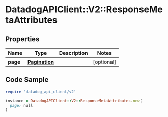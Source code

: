 # DatadogAPIClient::V2::ResponseMetaAttributes

## Properties

| Name | Type | Description | Notes |
| ---- | ---- | ----------- | ----- |
| **page** | [**Pagination**](Pagination.md) |  | [optional] |

## Code Sample

```ruby
require 'datadog_api_client/v2'

instance = DatadogAPIClient::V2::ResponseMetaAttributes.new(
  page: null
)
```


